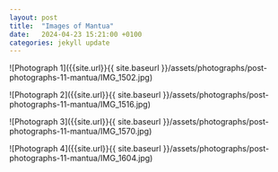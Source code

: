 ```yaml
---
layout: post
title:  "Images of Mantua"
date:   2024-04-23 15:21:00 +0100
categories: jekyll update
---
```


![Photograph 1]({{site.url}}{{ site.baseurl }}/assets/photographs/post-photographs-11-mantua/IMG_1502.jpg)

![Photograph 2]({{site.url}}{{ site.baseurl }}/assets/photographs/post-photographs-11-mantua/IMG_1516.jpg)

![Photograph 3]({{site.url}}{{ site.baseurl }}/assets/photographs/post-photographs-11-mantua/IMG_1570.jpg)

![Photograph 4]({{site.url}}{{ site.baseurl }}/assets/photographs/post-photographs-11-mantua/IMG_1604.jpg)

















